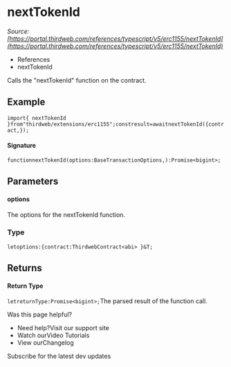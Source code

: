 # nextTokenId

*Source: [https://portal.thirdweb.com/references/typescript/v5/erc1155/nextTokenId](https://portal.thirdweb.com/references/typescript/v5/erc1155/nextTokenId)*

* References
* nextTokenId

Calls the "nextTokenId" function on the contract.

## Example

`import{ nextTokenId }from"thirdweb/extensions/erc1155";constresult=awaitnextTokenId({contract,});`
#### Signature

`functionnextTokenId(options:BaseTransactionOptions,):Promise<bigint>;`
## Parameters

#### options

The options for the nextTokenId function.

### Type

`letoptions:{contract:ThirdwebContract<abi> }&T;`
## Returns

#### Return Type

`letreturnType:Promise<bigint>;`The parsed result of the function call.

Was this page helpful?

* Need help?Visit our support site
* Watch ourVideo Tutorials
* View ourChangelog

Subscribe for the latest dev updates

